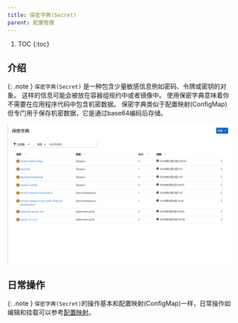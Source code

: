 ```yaml
---
title: 保密字典(Secret)
parent: 配置管理
---
```


1. TOC
{:toc}

## 介绍

{: .note }
`保密字典(Secret)` 是一种包含少量敏感信息例如密码、令牌或密钥的对象。 这样的信息可能会被放在容器组规约中或者镜像中。 使用保密字典意味着你不需要在应用程序代码中包含机密数据。
保密字典类似于配置映射(ConfigMap)但专门用于保存机密数据，它是通过base64编码后存储。

![](imgs/secrets.png)


## 日常操作

{: .note }
`保密字典(Secret)`的操作基本和配置映射(ConfigMap)一样，日常操作如编辑和挂载可以参考[配置映射](../configmaps)。